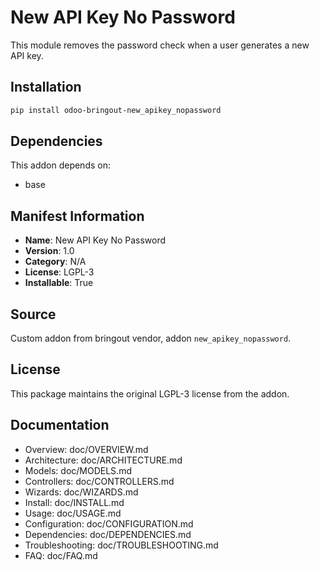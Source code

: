 # New API Key No Password

This module removes the password check when a user generates a new API key.

## Installation

```bash
pip install odoo-bringout-new_apikey_nopassword
```

## Dependencies

This addon depends on:
- base

## Manifest Information

- **Name**: New API Key No Password
- **Version**: 1.0
- **Category**: N/A
- **License**: LGPL-3
- **Installable**: True

## Source

Custom addon from bringout vendor, addon `new_apikey_nopassword`.

## License

This package maintains the original LGPL-3 license from the addon.

## Documentation

- Overview: doc/OVERVIEW.md
- Architecture: doc/ARCHITECTURE.md
- Models: doc/MODELS.md
- Controllers: doc/CONTROLLERS.md
- Wizards: doc/WIZARDS.md
- Install: doc/INSTALL.md
- Usage: doc/USAGE.md
- Configuration: doc/CONFIGURATION.md
- Dependencies: doc/DEPENDENCIES.md
- Troubleshooting: doc/TROUBLESHOOTING.md
- FAQ: doc/FAQ.md
